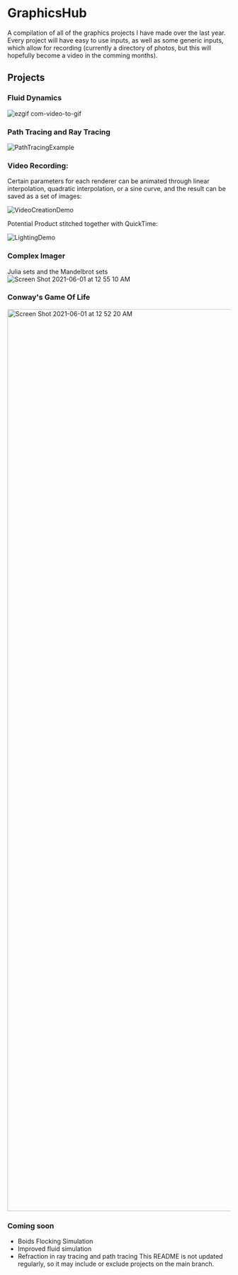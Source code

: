 # GraphicsHub
A compilation of all of the graphics projects I have made over the last year.
Every project will have easy to use inputs, as well as some generic inputs, which allow for recording (currently a directory of photos, but this will hopefully become a video in the comming months).
## Projects
### Fluid Dynamics
![ezgif com-video-to-gif](https://user-images.githubusercontent.com/42814781/130127425-59338e9a-5313-4909-8d8c-979ff7ed0193.gif)


### Path Tracing and Ray Tracing
![PathTracingExample](https://user-images.githubusercontent.com/42814781/130126721-1a42fed5-a340-404d-98c1-22a86023badb.jpg)

### Video Recording:
Certain parameters for each renderer can be animated through linear interpolation, quadratic interpolation, or a sine curve, and the result can be saved as a set of images:

![VideoCreationDemo](https://user-images.githubusercontent.com/42814781/122469663-36b27180-cf8b-11eb-8809-f5017a570b1d.gif)

Potential Product stitched together with QuickTime:

![LightingDemo](https://user-images.githubusercontent.com/42814781/122469418-ef2be580-cf8a-11eb-91f4-41fdafd6e5c2.gif)


### Complex Imager
Julia sets and the Mandelbrot sets
![Screen Shot 2021-06-01 at 12 55 10 AM](https://user-images.githubusercontent.com/42814781/120268687-471cd980-c274-11eb-8869-077aea90f9ff.jpg)



### Conway's Game Of Life
<img width="2032" alt="Screen Shot 2021-06-01 at 12 52 20 AM" src="https://user-images.githubusercontent.com/42814781/120268787-7cc1c280-c274-11eb-8a04-20ffde5bfaa7.png">



### Coming soon
- Boids Flocking Simulation
- Improved fluid simulation
- Refraction in ray tracing and path tracing
This README is not updated regularly, so it may include or exclude projects on the main branch.
